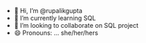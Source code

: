 - 👋 Hi, I’m @rupalikgupta
- 🌱 I’m currently learning SQL
- 💞️ I’m looking to collaborate on SQL project
- 😄 Pronouns: ... she/her/hers

<!---
rupalikgupta/rupalikgupta is a ✨ special ✨ repository because its `README.md` (this file) appears on your GitHub profile.
You can click the Preview link to take a look at your changes.
--->
